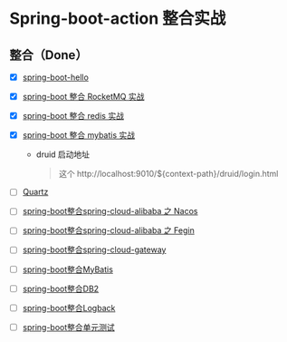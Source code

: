 # Spring-boot-action 整合实战

## 整合（Done）
- [x] [spring-boot-hello]()<br/>
- [x] [spring-boot 整合 RocketMQ 实战](https://)<br/>
- [x] [spring-boot 整合 redis 实战]()<br/>
- [x] [spring-boot 整合 mybatis 实战]()<br/>
  - druid 启动地址
    > 这个 http://localhost:9010/${context-path}/druid/login.html
- [ ] [Quartz]()<br/>
- [ ] [spring-boot整合spring-cloud-alibaba 之 Nacos]()<br/>
- [ ] [spring-boot整合spring-cloud-alibaba 之 Fegin]()<br/>
- [ ] [spring-boot整合spring-cloud-gateway]()<br/>
- [ ] [spring-boot整合MyBatis]()<br/>
- [ ] [spring-boot整合DB2]()<br/>
- [ ] [spring-boot整合Logback]()<br/>
- [ ] [spring-boot整合单元测试]()<br/>




